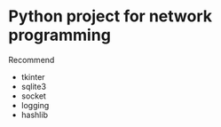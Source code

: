 # Python project for network programming 
<p>Recommend</p>
<ul>
    <li>tkinter</li>
    <li>sqlite3</li>
    <li>socket</li>
    <li>logging</li>
    <li>hashlib</li>
</ul>